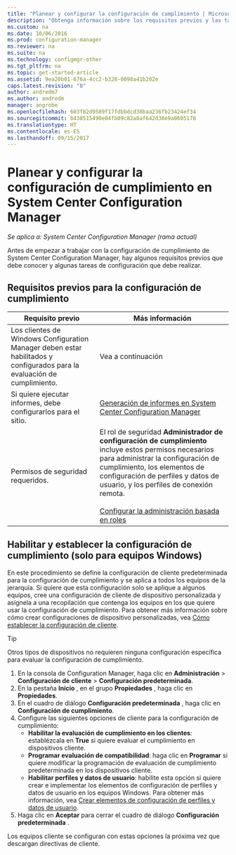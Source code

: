 ```yaml
---
title: "Planear y configurar la configuración de cumplimiento | Microsoft Docs"
description: "Obtenga información sobre los requisitos previos y las tareas de configuración necesarios para trabajar con la configuración de cumplimiento de System Center Configuration Manager."
ms.custom: na
ms.date: 10/06/2016
ms.prod: configuration-manager
ms.reviewer: na
ms.suite: na
ms.technology: configmgr-other
ms.tgt_pltfrm: na
ms.topic: get-started-article
ms.assetid: 9ea20b01-676a-4cc2-b328-0098a41b202e
caps.latest.revision: "8"
author: andredm7
ms.author: andredm
manager: angrobe
ms.openlocfilehash: 603f82d9589f17fdbbdcd38baa236fb23424ef34
ms.sourcegitcommit: b438515490e04fb09c82a8af642d38e9a0605178
ms.translationtype: HT
ms.contentlocale: es-ES
ms.lasthandoff: 09/15/2017
---
```

# <a name="plan-for-and-configure-compliance-settings-in-system-center-configuration-manager"></a>Planear y configurar la configuración de cumplimiento en System Center Configuration Manager

*Se aplica a: System Center Configuration Manager (rama actual)*

Antes de empezar a trabajar con la configuración de cumplimiento de System Center Configuration Manager, hay algunos requisitos previos que debe conocer y algunas tareas de configuración que debe realizar.  

## <a name="prerequisites-for-compliance-settings"></a>Requisitos previos para la configuración de cumplimiento  

|Requisito previo|Más información|  
|------------------|----------------------|  
|Los clientes de Windows Configuration Manager deben estar habilitados y configurados para la evaluación de cumplimiento.|Vea a continuación|  
|Si quiere ejecutar informes, debe configurarlos para el sitio.|[Generación de informes en System Center Configuration Manager](../../core/servers/manage/reporting.md)|  
|Permisos de seguridad requeridos.|El rol de seguridad **Administrador de configuración de cumplimiento** incluye estos permisos necesarios para administrar la configuración de cumplimiento, los elementos de configuración de perfiles y datos de usuario, y los perfiles de conexión remota.<br /><br /> [Configurar la administración basada en roles](../../core/servers/deploy/configure/configure-role-based-administration.md)|  

##  <a name="enable-and-configure-compliance-settings-for-windows-pcs-only"></a>Habilitar y establecer la configuración de cumplimiento (solo para equipos Windows)  

En este procedimiento se define la configuración de cliente predeterminada para la configuración de cumplimiento y se aplica a todos los equipos de la jerarquía. Si quiere que esta configuración solo se aplique a algunos equipos, cree una configuración de cliente de dispositivo personalizada y asígnela a una recopilación que contenga los equipos en los que quiere usar la configuración de cumplimiento. Para obtener más información sobre cómo crear configuraciones de dispositivo personalizadas, vea [Cómo establecer la configuración de cliente](../../core/clients/deploy/configure-client-settings.md).  

> [!TIP]  
>  Otros tipos de dispositivos no requieren ninguna configuración específica para evaluar la configuración de cumplimiento.  

1.  En la consola de Configuration Manager, haga clic en **Administración** > **Configuración de cliente** > **Configuración predeterminada**.  
2.  En la pestaña **Inicio** , en el grupo **Propiedades** , haga clic en **Propiedades**.  
3.  En el cuadro de diálogo **Configuración predeterminada** , haga clic en **Configuración de cumplimiento**.  
4.  Configure las siguientes opciones de cliente para la configuración de cumplimiento:
    - **Habilitar la evaluación de cumplimiento en los clientes**: establézcala en **True** si quiere evaluar el cumplimiento en dispositivos cliente.
    - **Programar evaluación de compatibilidad**: haga clic en **Programar** si quiere modificar la programación de evaluación de cumplimiento predeterminada en los dispositivos cliente.
    - **Habilitar perfiles y datos de usuario**: habilite esta opción si quiere crear e implementar los elementos de configuración de perfiles y datos de usuario en los equipos Windows. Para obtener más información, vea [Crear elementos de configuración de perfiles y datos de usuario](/sccm/compliance/deploy-use/create-remote-connection-profiles).
5. Haga clic en **Aceptar** para cerrar el cuadro de diálogo **Configuración predeterminada** .  

Los equipos cliente se configuran con estas opciones la próxima vez que descargan directivas de cliente.  
